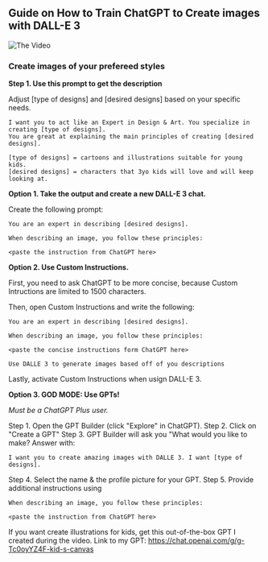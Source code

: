 ## Guide on How to Train ChatGPT to Create images with DALL-E 3

![The Video](https://youtu.be/HOxKv_dybF0)

### Create images of your prefereed styles

**Step 1. Use this prompt to get the description**

Adjust [type of designs] and [desired designs] based on your specific needs.
```
I want you to act like an Expert in Design & Art. You specialize in creating [type of designs].
You are great at explaining the main principles of creating [desired designs].

[type of designs] = cartoons and illustrations suitable for young kids.
[desired designs] = characters that 3yo kids will love and will keep looking at.
```

**Option 1. Take the output and create a new DALL-E 3 chat.**

Create the following prompt:
```
You are an expert in describing [desired designs].

When describing an image, you follow these principles:

<paste the instruction from ChatGPT here>

```

**Option 2. Use Custom Instructions.**

First, you need to ask ChatGPT to be more concise, because Custom Intructions are limited to 1500 characters.

Then, open Custom Instructions and write the following:

```
You are an expert in describing [desired designs].

When describing an image, you follow these principles:

<paste the concise instructions form ChatGPT here>

Use DALLE 3 to generate images based off of you descriptions

```


Lastly, activate Custom Instructions when usign DALL-E 3.

**Option 3. GOD MODE: Use GPTs!**

_Must be a ChatGPT Plus user._

Step 1. Open the GPT Builder (click "Explore" in ChatGPT).
Step 2. Click on "Create a GPT"
Step 3. GPT Builder will ask you "What would you like to make? Answer with:
```
I want you to create amazing images with DALLE 3. I want [type of designs].
```
Step 4. Select the name & the profile picture for your GPT.
Step 5. Provide additional instructions using
```
When describing an image, you follow these principles:

<paste the instruction from ChatGPT here>
```

If you want create illustrations for kids, get this out-of-the-box GPT I created during the video.
Link to my GPT: https://chat.openai.com/g/g-Tc0oyYZ4F-kid-s-canvas


